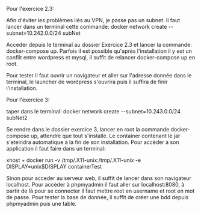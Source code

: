 Pour l'exercice 2.3:

Afin d'éviter les problèmes liés au VPN, je passe pas un subnet. Il faut lancer dans un terminal
cette commande: docker network create --subnet=10.242.0.0/24 subNet


Acceder depuis le terminal au dossier Exercice 2.3 et lancer la commande: docker-compose up.
Parfois il est possible qu'après l'installation il y est un conflit entre wordpress et mysql,
il suffit de relancer docker-compose up en root.

Pour tester il faut ouvrir un navigateur et aller sur l'adresse donnée dans le terminal, le launcher de 
wordpress s'ouvrira puis il suffira de finir l'installation.


Pour l'exercice 3:

taper dans le terminal: docker network create --subnet=10.243.0.0/24 subNet2

Se rendre dans le dossier exercice 3, lancer en root la commande docker-compose up, attendre que tout 
s'installe. Le container contenant le jar s'eteindra automatique à la fin de son installation. Pour
accèder à son application il faut faire dans un terminal:

xhost +
docker run -v /tmp/.X11-unix:/tmp/.X11-unix -e DISPLAY=unix$DISPLAY containerTest

Sinon pour acceder au serveur web, il suffit de lancer dans son navigateur localhost.
Pour accèder à phpmyadmin il faut aller sur localhost:8080, à partir de là pour se connecter il faut mettre root en username et root en mot de passe. Pour tester la base de donnée, il suffit de créer
une bdd depuis phpmyadmin puis une table.
